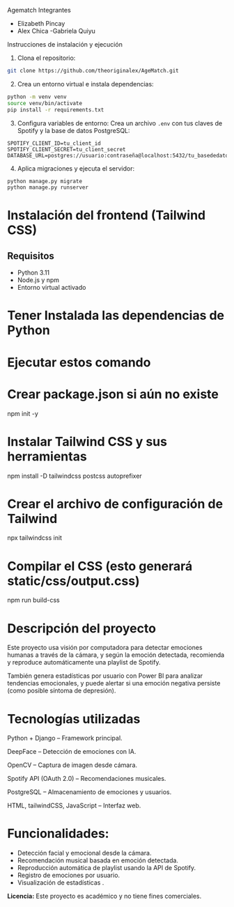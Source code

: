 Agematch
  Integrantes

- Elizabeth Pincay
- Alex Chica
-Gabriela Quiyu

 Instrucciones de instalación y ejecución

 1. Clona el repositorio:
```bash
git clone https://github.com/theoriginalex/AgeMatch.git
```

 2. Crea un entorno virtual e instala dependencias:
```bash
python -m venv venv
source venv/bin/activate  
pip install -r requirements.txt
```

 3. Configura variables de entorno:
Crea un archivo `.env` con tus claves de Spotify y la base de datos PostgreSQL:

```
SPOTIFY_CLIENT_ID=tu_client_id
SPOTIFY_CLIENT_SECRET=tu_client_secret
DATABASE_URL=postgres://usuario:contraseña@localhost:5432/tu_basededatos
```

4. Aplica migraciones y ejecuta el servidor:
```bash
python manage.py migrate
python manage.py runserver
```

# Instalación del frontend (Tailwind CSS)
##  Requisitos

- Python 3.11
- Node.js y npm
- Entorno virtual activado

#  Tener Instalada las dependencias de Python

# Ejecutar estos comando 
# Crear package.json si aún no existe
npm init -y

# Instalar Tailwind CSS y sus herramientas
npm install -D tailwindcss postcss autoprefixer

# Crear el archivo de configuración de Tailwind
npx tailwindcss init

# Compilar el CSS (esto generará static/css/output.css)
npm run build-css



# Descripción del proyecto

Este proyecto usa visión por computadora para detectar emociones humanas a través de la cámara, y según la emoción detectada, recomienda y reproduce automáticamente una playlist de Spotify.

También genera estadísticas por usuario con Power BI para analizar tendencias emocionales, y puede alertar si una emoción negativa persiste (como posible síntoma de depresión).

# Tecnologías utilizadas
Python + Django – Framework principal.

DeepFace – Detección de emociones con IA.

OpenCV – Captura de imagen desde cámara.

Spotify API (OAuth 2.0) – Recomendaciones musicales.

PostgreSQL – Almacenamiento de emociones y usuarios.


HTML, tailwindCSS, JavaScript – Interfaz web.

# Funcionalidades:

- Detección facial y emocional desde la cámara.
- Recomendación musical basada en emoción detectada.
- Reproducción automática de playlist usando la API de Spotify.
- Registro de emociones por usuario.
- Visualización de estadísticas .


**Licencia:** Este proyecto es académico y no tiene fines comerciales.
